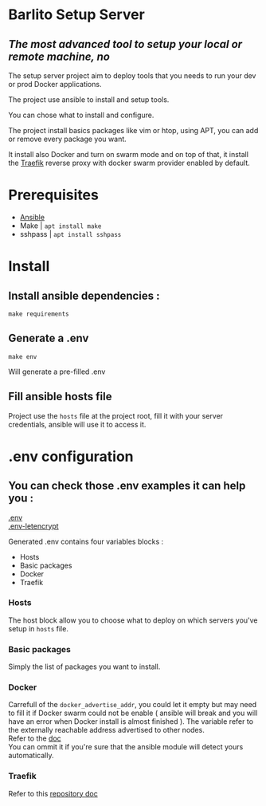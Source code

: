 
# Barlito Setup Server
## _The most advanced tool to setup your local or remote machine, no_

The setup server project aim to deploy tools that you needs to run your dev or prod Docker applications.

The project use ansible to install and setup tools.

You can chose what to install and configure.

The project install basics packages like vim or htop, using APT, you can add or remove every package you want.

It install also Docker and turn on swarm mode and on top of that, it install the [Traefik](https://doc.traefik.io/traefik/) reverse proxy with docker swarm provider enabled by default.

# Prerequisites

- [Ansible](https://docs.ansible.com/ansible/latest/installation_guide/intro_installation.html)
- Make    | `apt install make`
- sshpass | `apt install sshpass`

# Install

## Install ansible dependencies :

    make requirements

## Generate a .env

    make env

Will generate a pre-filled .env

## Fill ansible hosts file

Project use the `hosts` file at the project root, fill it with your server credentials, ansible will use it to access it.

# .env configuration

## You can check those .env examples it can help you :

[.env](doc/env.md)  
[.env-letencrypt](doc/env-letsencrypt.md)

Generated .env contains four variables blocks :
- Hosts
- Basic packages
- Docker
- Traefik

### Hosts
The host block allow you to choose what to deploy on which servers you've setup in `hosts` file.

### Basic packages
Simply the list of packages you want to install.

### Docker
Carrefull of the `docker_advertise_addr`, you could let it empty but may need to fill it if Docker swarm could not be enable ( ansible will break and you will have an error when Docker install is almost finished ).
The variable refer to the externally reachable address advertised to other nodes.  
Refer to the [doc](https://docs.ansible.com/ansible/latest/collections/community/docker/docker_swarm_module.html#parameter-advertise_addr)  
You can ommit it if you're sure that the ansible module will detect yours automatically.

### Traefik

Refer to this [repository doc](https://github.com/barlito/ansible.traefik.swarm)
